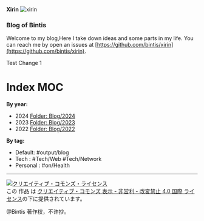 **Xirin**
![xirin](https://github.com/bintis/xirin/assets/57840704/7088ff7d-3383-4ee8-add5-3d7e9bb85afe)

### Blog of Bintis

Welcome to my blog,Here I take down ideas and some parts in my life. You can reach me by open an issues at [https://github.com/bintis/xirin](https://github.com/bintis/xirin).

Test Change 1
# Index MOC

**By year:**
- 2024  [Folder: Blog/2024](https://blog.xirin.cc/Blog/2024/)
- 2023  [Folder: Blog/2023](https://blog.xirin.cc/Blog/2023/)
- 2022  [Folder: Blog/2022](https://blog.xirin.cc/Blog/2022/)

**By tag:**
- Default:
		#output/blog 
- Tech :
		#Tech/Web   #Tech/Network 
- Personal :
		#on/Health
	




***

<a rel="license" href="http://creativecommons.org/licenses/by-nc-nd/4.0/"><img alt="クリエイティブ・コモンズ・ライセンス" style="border-width:0" src="https://i.creativecommons.org/l/by-nc-nd/4.0/88x31.png" /></a><br />この 作品 は <a rel="license" href="http://creativecommons.org/licenses/by-nc-nd/4.0/">クリエイティブ・コモンズ 表示 - 非営利 - 改変禁止 4.0 国際 ライセンス</a>の下に提供されています。

@Bintis 著作权，不许抄。
